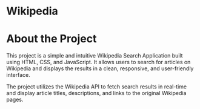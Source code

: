 # Wikipedia
# About the Project
  This project is a simple and intuitive Wikipedia Search Application built using HTML, CSS, and JavaScript. It allows users to search for articles on Wikipedia and displays the results in a clean, responsive, and user-friendly interface.

The project utilizes the Wikipedia API to fetch search results in real-time and display article titles, descriptions, and links to the original Wikipedia pages.
